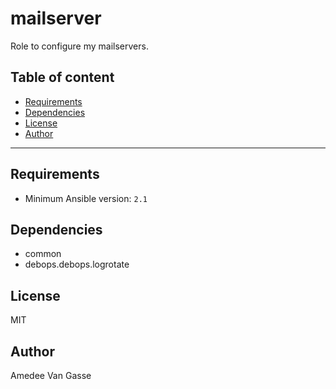 # mailserver

Role to configure my mailservers.

## Table of content

- [Requirements](#requirements)
- [Dependencies](#dependencies)
- [License](#license)
- [Author](#author)

---

## Requirements

- Minimum Ansible version: `2.1`

## Dependencies

- common
- debops.debops.logrotate

## License

MIT

## Author

Amedee Van Gasse
